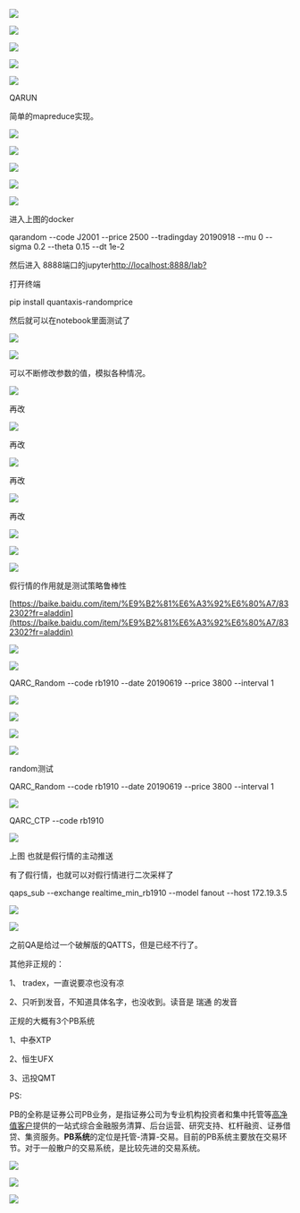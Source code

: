 ![](https://gitee.com/hxc8/images5/raw/master/img/202407172340108.jpg)

![](https://gitee.com/hxc8/images5/raw/master/img/202407172340781.jpg)

![](https://gitee.com/hxc8/images5/raw/master/img/202407172340116.jpg)

![](https://gitee.com/hxc8/images5/raw/master/img/202407172340947.jpg)

![](https://gitee.com/hxc8/images5/raw/master/img/202407172340354.jpg)

QARUN

简单的mapreduce实现。

![](https://gitee.com/hxc8/images5/raw/master/img/202407172340140.jpg)

![](https://gitee.com/hxc8/images5/raw/master/img/202407172340835.jpg)

![](https://gitee.com/hxc8/images5/raw/master/img/202407172340146.jpg)

![](https://gitee.com/hxc8/images5/raw/master/img/202407172340159.jpg)

![](https://gitee.com/hxc8/images5/raw/master/img/202407172340485.jpg)

进入上图的docker

qarandom --code J2001 --price 2500 --tradingday 20190918 --mu 0 --sigma 0.2 --theta 0.15 --dt 1e-2

然后进入 8888端口的jupyter[http://localhost:8888/lab?](http://localhost:8888/lab?)

打开终端

pip install quantaxis-randomprice

然后就可以在notebook里面测试了

![](https://gitee.com/hxc8/images5/raw/master/img/202407172340463.jpg)

![](https://gitee.com/hxc8/images5/raw/master/img/202407172340193.jpg)

可以不断修改参数的值，模拟各种情况。

![](https://gitee.com/hxc8/images5/raw/master/img/202407172340469.jpg)

再改

![](https://gitee.com/hxc8/images5/raw/master/img/202407172340386.jpg)

再改

![](https://gitee.com/hxc8/images5/raw/master/img/202407172340800.jpg)

再改

![](https://gitee.com/hxc8/images5/raw/master/img/202407172340512.jpg)

再改

![](https://gitee.com/hxc8/images5/raw/master/img/202407172341372.jpg)

![](https://gitee.com/hxc8/images5/raw/master/img/202407172341895.jpg)

![](https://gitee.com/hxc8/images5/raw/master/img/202407172341153.jpg)

假行情的作用就是测试策略鲁棒性

[https://baike.baidu.com/item/%E9%B2%81%E6%A3%92%E6%80%A7/832302?fr=aladdin](https://baike.baidu.com/item/%E9%B2%81%E6%A3%92%E6%80%A7/832302?fr=aladdin)

![](https://gitee.com/hxc8/images5/raw/master/img/202407172341120.jpg)

![](https://gitee.com/hxc8/images5/raw/master/img/202407172341392.jpg)

QARC_Random --code rb1910 --date 20190619 --price 3800 --interval 1

![](https://gitee.com/hxc8/images5/raw/master/img/202407172341751.jpg)

![](https://gitee.com/hxc8/images5/raw/master/img/202407172341645.jpg)

![](https://gitee.com/hxc8/images5/raw/master/img/202407172341321.jpg)

![](https://gitee.com/hxc8/images5/raw/master/img/202407172341910.jpg)

random测试

QARC_Random --code rb1910 --date 20190619 --price 3800 --interval 1

![](https://gitee.com/hxc8/images5/raw/master/img/202407172341366.jpg)

QARC_CTP --code rb1910

![](https://gitee.com/hxc8/images5/raw/master/img/202407172341677.jpg)

上图 也就是假行情的主动推送

有了假行情，也就可以对假行情进行二次采样了

qaps_sub --exchange realtime_min_rb1910 --model fanout --host 172.19.3.5

![](https://gitee.com/hxc8/images5/raw/master/img/202407172341258.jpg)

![](https://gitee.com/hxc8/images5/raw/master/img/202407172341861.jpg)

之前QA是给过一个破解版的QATTS，但是已经不行了。

其他非正规的：

1、 tradex，一直说要凉也没有凉

2、只听到发音，不知道具体名字，也没收到。读音是  瑞通 的发音

正规的大概有3个PB系统

1、中泰XTP

2、恒生UFX

3、迅投QMT

PS:

PB的全称是证券公司PB业务，是指证券公司为专业机构投资者和集中托管等[高净值客户](http://www.yjcf360.com/licaijj/712096.htm)提供的一站式综合金融服务清算、后台运营、研究支持、杠杆融资、证券借贷、集资服务。**PB系统**的定位是托管-清算-交易。目前的PB系统主要放在交易环节。对于一般散户的交易系统，是比较先进的交易系统。

![](https://gitee.com/hxc8/images5/raw/master/img/202407172341993.jpg)

![](https://gitee.com/hxc8/images5/raw/master/img/202407172341212.jpg)

![](https://gitee.com/hxc8/images5/raw/master/img/202407172341010.jpg)